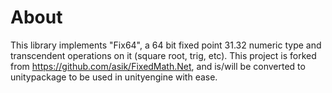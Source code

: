 # About
This library implements "Fix64", a 64 bit fixed point 31.32 numeric type and transcendent operations on it (square root, trig, etc).
This project is forked from https://github.com/asik/FixedMath.Net, and is/will be converted to unitypackage to be used in unityengine with ease.

